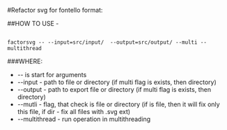 #Refactor svg for fontello format:



##HOW TO USE - 

```
 
factorsvg -- --input=src/input/  --output=src/output/ --multi --multithread

```

###WHERE:

- -- is start for arguments
- --input - path to file or directory (if multi flag is exists, then directory)
- --output - path to export file or directory (if multi flag is exists, then directory)
- --mutli - flag, that check is file or directory (if is file, then it will fix only this file, if dir - fix all files with .svg ext)
- --multithread - run operation in multithreading